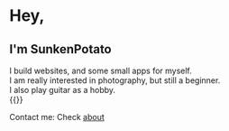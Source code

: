 ---
---

# Hey,
## I'm SunkenPotato

I build websites, and some small apps for myself. \
I am really interested in photography, but still a beginner. \
I also play guitar as a hobby. \
{{<divider>}}

Contact me: Check [about](/about)
